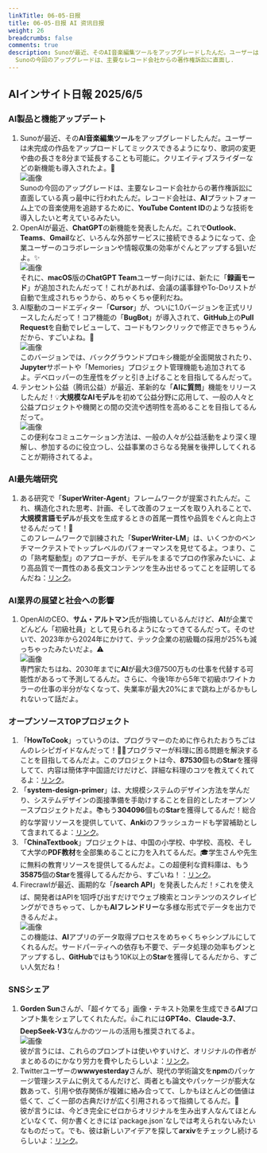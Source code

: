 ```yaml
---
linkTitle: 06-05-日报
title: 06-05-日报 AI 资讯日报
weight: 26
breadcrumbs: false
comments: true
description: Sunoが最近、そのAI音楽編集ツールをアップグレードしたんだ。ユーザーは未完成の作品をアップロードしてミックスできるようになり、歌詞の変更や曲の長さを8分まで延長することも可能に。クリエイティブスライダーなどの新機能も導入されたよ。🚀
  Sunoの今回のアップグレードは、主要なレコード会社からの著作権訴訟に直面し.
---
```

## AIインサイト日報 2025/6/5

### **AI製品と機能アップデート**
1.  Sunoが最近、その**AI音楽編集ツール**をアップグレードしたんだ。ユーザーは未完成の作品をアップロードしてミックスできるようになり、歌詞の変更や曲の長さを8分まで延長することも可能に。クリエイティブスライダーなどの新機能も導入されたよ。🚀<br/> ![画像](https://cdn.jsdmirror.com/gh/justlovemaki/imagehub@main/images/2025/07/news_01k02500x1fpyr3khes6xk607p.avif) <br/> Sunoの今回のアップグレードは、主要なレコード会社からの著作権訴訟に直面している真っ最中に行われたんだ。レコード会社は、**AI**プラットフォーム上での音楽使用を追跡するために、**YouTube Content ID**のような技術を導入したいと考えているみたい。
2.  OpenAIが最近、**ChatGPT**の新機能を発表したんだ。これで**Outlook**、**Teams**、**Gmail**など、いろんな外部サービスに接続できるようになって、企業ユーザーのコラボレーションや情報収集の効率がぐんとアップする狙いだよ。✨<br/> ![画像](https://cdn.jsdmirror.com/gh/justlovemaki/imagehub@main/images/2025/07/news_01k025043mf1g8ffcy3b3tw4ed.avif) <br/> それに、**macOS**版の**ChatGPT Team**ユーザー向けには、新たに「**録画モード**」が追加されたんだって！これがあれば、会議の議事録やTo-Doリストが自動で生成されちゃうから、めちゃくちゃ便利だね。
3.  AI駆動のコードエディター「**Cursor**」が、ついに1.0バージョンを正式リリースしたんだって！コア機能の「**BugBot**」が導入されて、**GitHub**上の**Pull Request**を自動でレビューして、コードもワンクリックで修正できちゃうんだから、すごいよね。🤖<br/> ![画像](https://cdn.jsdmirror.com/gh/justlovemaki/imagehub@main/images/2025/07/news_01k0254gtwep7vf6a3csxwr8rr.avif) <br/> このバージョンでは、バックグラウンドプロキシ機能が全面開放されたり、**Jupyter**サポートや「Memories」プロジェクト管理機能も追加されてるよ。デベロッパーの生産性をグッと引き上げることを目指してるんだって。
4.  テンセント公益（腾讯公益）が最近、革新的な「**AIに質問**」機能をリリースしたんだ！💡**大規模なAIモデル**を初めて公益分野に応用して、一般の人々と公益プロジェクトや機関との間の交流や透明性を高めることを目指してるんだって。 <br/> ![画像](https://cdn.jsdmirror.com/gh/justlovemaki/imagehub@main/images/2025/07/news_01k025116wfdq8dnc7yqkfem0m.avif) <br/> この便利なコミュニケーション方法は、一般の人々が公益活動をより深く理解し、参加するのに役立つし、公益事業のさらなる発展を後押ししてくれることが期待されてるよ。

### **AI最先端研究**
1.  ある研究で「**SuperWriter-Agent**」フレームワークが提案されたんだ。これ、構造化された思考、計画、そして改善のフェーズを取り入れることで、**大規模言語モデル**が長文を生成するときの首尾一貫性や品質をぐんと向上させるんだって！🔬<br/> このフレームワークで訓練された「**SuperWriter-LM**」は、いくつかのベンチマークテストでトップレベルのパフォーマンスを見せてるよ。つまり、この「熟考駆動型」のアプローチが、モデルをまるでプロの作家みたいに、より高品質で一貫性のある長文コンテンツを生み出せるってことを証明してるんだね：[リンク](https://arxiv.org/abs/2506.04180)。

### **AI業界の展望と社会への影響**
1.  OpenAIのCEO、**サム・アルトマン**氏が指摘しているんだけど、**AI**が企業でどんどん「初級社員」として見られるようになってきてるんだって。そのせいで、2023年から2024年にかけて、テック企業の初級職の採用が25%も減っちゃったみたいだよ。⚠️<br/> ![画像](https://cdn.jsdmirror.com/gh/justlovemaki/imagehub@main/images/2025/07/news_01k0251508fr9rxmvazzj7adp5.avif) <br/> 専門家たちはね、2030年までに**AI**が最大3億7500万もの仕事を代替する可能性があるって予測してるんだ。さらに、今後1年から5年で初級ホワイトカラーの仕事の半分がなくなって、失業率が最大20%にまで跳ね上がるかもしれないって話だよ。

### **オープンソースTOPプロジェクト**
1.  「**HowToCook**」っていうのは、プログラマーのために作られたおうちごはんのレシピガイドなんだって！👨‍🍳プログラマーが料理に困る問題を解決することを目指してるんだよ。このプロジェクトは今、**87530**個もの**Star**を獲得してて、内容は簡体字中国語だけだけど、詳細な料理のコツを教えてくれてるよ：[リンク](https://github.com/Anduin2017/HowToCook)。
2.  「**system-design-primer**」は、大規模システムのデザイン方法を学んだり、システムデザインの面接準備を手助けすることを目的としたオープンソースプロジェクトだよ。📚もう**304096**個もの**Star**を獲得してるんだ！総合的な学習リソースを提供していて、**Anki**のフラッシュカードも学習補助として含まれてるよ：[リンク](https://github.com/donnemartin/system-design-primer)。
3.  「**ChinaTextbook**」プロジェクトは、中国の小学校、中学校、高校、そして大学の**PDF教材**を全部集めることに力を入れてるんだ。🎓学生さんや先生に無料の教育リソースを提供してるんだよ。この超便利な資料庫は、もう**35875**個の**Star**を獲得してるんだから、すごいね！：[リンク](https://github.com/TapXWorld/ChinaTextbook)。
4.  Firecrawlが最近、画期的な「**/search API**」を発表したんだ！⚡️これを使えば、開発者はAPIを1回呼び出すだけでウェブ検索とコンテンツのスクレイピングができちゃって、しかも**AIフレンドリー**な多様な形式でデータを出力できるんだよ。 <br/> ![画像](https://cdn.jsdmirror.com/gh/justlovemaki/imagehub@main/images/2025/07/news_01k0254jebfeab6z4qw7s6bjef.avif) <br/> この機能は、**AI**アプリのデータ取得プロセスをめちゃくちゃシンプルにしてくれるんだ。サードパーティへの依存も不要で、データ処理の効率もグンとアップするし、**GitHub**ではもう10K以上の**Star**を獲得してるんだから、すごい人気だね！

### **SNSシェア**
1.  **Gorden Sun**さんが、「超イケてる」画像・テキスト効果を生成できる**AI**プロンプト集をシェアしてくれたんだ。👍これには**GPT4o**、**Claude-3.7**、**DeepSeek-V3**なんかのツールの活用も推奨されてるよ。 <br/> ![画像](https://cdn.jsdmirror.com/gh/justlovemaki/imagehub@main/images/2025/07/news_01k0251tgpfbq82znxasn4pms5.avif) <br/> 彼が言うには、これらのプロンプトは使いやすいけど、オリジナルの作者がまとめるのにかなり労力を費やしたらしいよ：[リンク](https://x.com/Gorden_Sun/status/1930466986544308552)。
2.  Twitterユーザーの**wwwyesterday**さんが、現代の学術論文を**npm**のパッケージ管理システムに例えてるんだけど、両者とも論文やパッケージが膨大な数あって、引用や依存関係が複雑に絡み合ってて、しかもほとんどの価値は低くて、ごく一部の古典だけが広く引用されるって指摘してるんだ。🤔<br/> 彼が言うには、今どき完全にゼロからオリジナルを生み出す人なんてほとんどいなくて、何か書くときには\`package.json\`なしでは考えられないみたいなものだって。でも、彼は新しいアイデアを探して**arxiv**をチェックし続けるらしいよ：[リンク](https://x.com/wwwgoubuli/status/1930310020312510934)。

